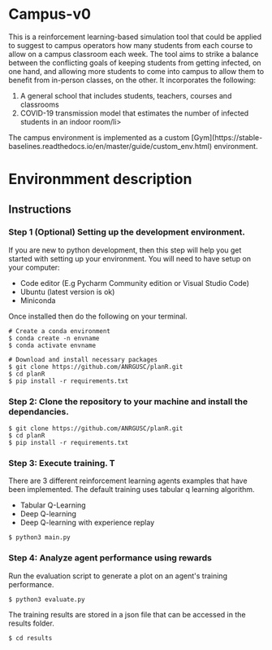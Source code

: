 
# Campus-v0

This is a reinforcement learning-based simulation tool that could be applied to suggest to campus operators how many 
students from each course to allow on a campus classroom each week. The tool aims to strike a balance between the 
conflicting goals of keeping students from getting infected, on one hand, and allowing more students to come into 
campus to allow them to benefit from in-person classes, on the other. 
It incorporates the following:
<ol>
<li>A general school that includes students, teachers, courses and classrooms</li>
<li>COVID-19 transmission model that estimates the number of infected students in an indoor room/li>
</ol>
The campus environment is implemented as a custom
[Gym](https://stable-baselines.readthedocs.io/en/master/guide/custom_env.html) environment.

# Environmment description



## Instructions
### Step 1 (Optional) Setting up the development environment.
If you are new to python development, then this step will help you get started with setting up your environment.
You will need to have setup on your computer:
- Code editor (E.g Pycharm Community edition or Visual Studio Code)
- Ubuntu (latest version is ok)
- Miniconda

Once installed then do the following on your terminal.
```
# Create a conda environment
$ conda create -n envname
$ conda activate envname

# Download and install necessary packages
$ git clone https://github.com/ANRGUSC/planR.git
$ cd planR
$ pip install -r requirements.txt

```

### Step 2: Clone the repository to your machine and install the dependancies.
```
$ git clone https://github.com/ANRGUSC/planR.git
$ cd planR
$ pip install -r requirements.txt
```
### Step 3: Execute training. T
There are 3 different reinforcement learning agents examples that have been implemented. 
The default training uses tabular q learning algorithm.
- Tabular Q-Learning
- Deep Q-learning
- Deep Q-learning with experience replay
```
$ python3 main.py
```

### Step 4: Analyze agent performance using rewards

Run the evaluation script to generate a plot on an agent's training performance.
```
$ python3 evaluate.py

```
The training results are stored in a json file that can be accessed in the results folder.
```
$ cd results

```












